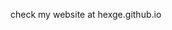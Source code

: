 check my website at hexge.github.io

<!---
hexge/hexge is a ✨ special ✨ repository because its `README.md` (this file) appears on your GitHub profile.
You can click the Preview link to take a look at your changes.
--->
